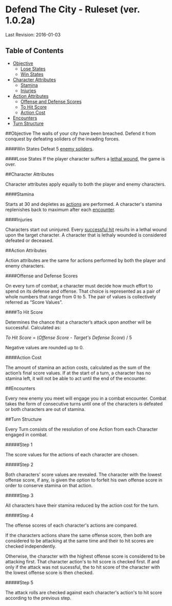 # Defend The City - Ruleset (ver. 1.0.2a)
Last Revision: 2016-01-03

## Table of Contents
- [Objective](#objective)
    - [Lose States](#lose-states)
    - [Win States](#win-states)
- [Character Attributes](#character-attributes)
  - [Stamina](#stamina)
  - [Injuries](#injuries)
- [Action Attributes](#action-attributes)
  - [Offense and Defense Scores](#offense-and-defense-scores)
  - [To Hit Score](#to-hit-score)
  - [Action Cost](#action-cost)
- [Encounters](#encounters)
- [Turn Structure](#turn-structure)
 

##Objective
The walls of your city have been breached. Defend it from conquest by defeating soliders of the invading forces.

####Win States
Defeat 5 [enemy soliders](#encounters).

####Lose States
If the player character suffers a [lethal wound](#injuries), the game is over.

##Character Attributes

Character attributes apply equally to both the player and enemy characters.

####Stamina

Starts at 30 and depletes as [actions](#action-attributes) are performed. A character's stamina replenishes back to maximum after each [encounter](#encounters). 

####Injuries

Characters start out uninjured. 
Every [successful hit](#to-hit-score) results in a lethal wound upon the target character.
A character that is lethaly wounded is considered defeated or deceased.

##Action Attributes

Action attributes are the same for actions performed by both the player and enemy characters.

####Offense and Defense Scores

On every turn of combat, a character must decide how much effort to spend on its defense and offense. That choice is represented as a pair of whole numbers that range from 0 to 5. The pair of values is collectively referred as “Score Values”.

####To Hit Score

Determines the chance that a character’s attack upon another will be successful. Calculated as: 

*To Hit Score* = (*Offense Score* - *Target's Defense Score*) / 5

Negative values are rounded up to 0.

####Action Cost

The amount of stamina an action costs, calculated as the sum of the action’s final score values. If at the start of a turn, a character has no stamina left, it will not be able to act until the end of the encounter.

##Encounters

Every new enemy you meet will engage you in a combat encounter. 
Combat takes the form of consecutive turns until one of the characters is defeated or both characters are out of stamina.

##Turn Structure

Every Turn consists of the resolution of one Action from each Character engaged in combat.

#####Step 1

The score values for the actions of each character are chosen.

#####Step 2

Both characters' score values are revealed. 
The character with the lowest offense score, if any, is given the option to forfeit his own offense score in order to conserve stamina on that action.

#####Step 3

All characters have their stamina reduced by the action cost for the turn.

#####Step 4

The offense scores of each character's actions are compared. 

If the characters actions share the same offense score, then both are considered to be attacking at the same time and their to hit scores are checked independently.

Otherwise, the character with the highest offense score is considered to be attacking first. 
That character action's to hit score is checked first. If and only if the attack was not sucessful, the to hit score of the character with the lowest offense score is then checked.

#####Step 5

The attack rolls are checked against each character's action's to hit score according to the previous step.

